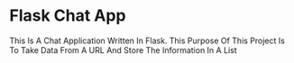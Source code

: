 # Flask Chat App

This Is A Chat Application Written In Flask. This Purpose Of This Project Is To 
Take Data From A URL And Store The Information In A List